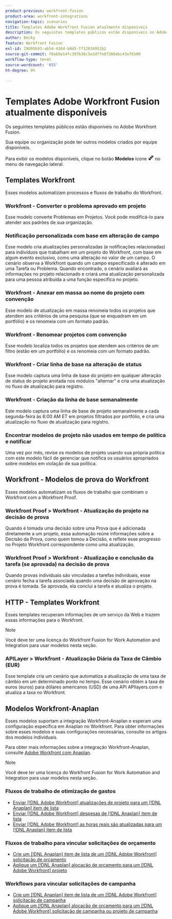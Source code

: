 ```yaml
---
product-previous: workfront-fusion
product-area: workfront-integrations
navigation-topic: scenarios
title: Templates Adobe Workfront Fusion atualmente disponíveis
description: Os seguintes templates públicos estão disponíveis no Adobe Workfront Fusion.
author: Becky
feature: Workfront Fusion
exl-id: 29d95b93-ab54-416d-b0d5-ff12634951b2
source-git-commit: f0ab9a14fc397b36c5e3dffe07306ebc43e76500
workflow-type: tm+mt
source-wordcount: '655'
ht-degree: 0%

---
```


# Templates Adobe Workfront Fusion atualmente disponíveis

Os seguintes templates públicos estão disponíveis no Adobe Workfront Fusion.

Sua equipe ou organização pode ter outros modelos criados por equipe disponíveis.

Para exibir os modelos disponíveis, clique no botão **Modelos** ícone ![](assets/fusion-template-icon.png) no menu de navegação lateral.

## Templates Workfront

Esses modelos automatizam processos e fluxos de trabalho do Workfront.

### Workfront - Converter o problema aprovado em projeto

Esse modelo converte Problemas em Projetos. Você pode modificá-lo para atender aos padrões de sua organização.

### Notificação personalizada com base em alteração de campo

Esse modelo cria atualizações personalizadas (e notificações relacionadas) para indivíduos que trabalham em um projeto do Workfront, com base em algum evento exclusivo, como uma alteração no valor de um campo. O cenário observa a Workfront quando um campo especificado é alterado em uma Tarefa ou Problema. Quando encontrado, o cenário avaliará as informações no projeto relacionado e criará uma atualização personalizada para uma pessoa atribuída a uma função específica no projeto.

### Workfront - Anexar em massa ao nome do projeto com convenção

Esse modelo de atualização em massa renomeia todos os projetos que atendem aos critérios de uma pesquisa (que se enquadram em um portfólio) e os renomeia com um formato padrão.

### Workfront - Renomear projetos com convenção

Esse modelo localiza todos os projetos que atendem aos critérios de um filtro (estão em um portfólio) e os renomeia com um formato padrão.

### Workfront - Criar linha de base na alteração de status

Esse modelo captura uma linha de base do projeto em qualquer alteração de status do projeto anotada nos módulos &quot;alternar&quot; e cria uma atualização no fluxo de atualização para registro.

### Workfront - Criação da linha de base semanalmente

Este modelo captura uma linha de base de projeto semanalmente a cada segunda-feira às 6:00 AM ET em projetos filtrados por portfólio, e cria uma atualização no fluxo de atualização para registro.

### Encontrar modelos de projeto não usados em tempo de política e notificar

Uma vez por mês, revise os modelos de projeto usando sua própria política com este modelo fácil de gerenciar que notifica os usuários apropriados sobre modelos em violação de sua política.

## Workfront - Modelos de prova do Workfront

Esses modelos automatizam os fluxos de trabalho que combinam o Workfront com a Workfront Proof.

### Workfront Proof > Workfront - Atualização do projeto na decisão de prova

Quando é tomada uma decisão sobre uma Prova que é adicionada diretamente a um projeto, essa automação reúne informações sobre a Decisão da Prova, como quem tomou a Decisão, e reflete esse progresso no Projeto Workfront correspondente como uma atualização.

### Workfront Proof > Workfront - Atualização e conclusão da tarefa (se aprovada) na decisão de prova

Quando provas individuais são vinculadas a tarefas individuais, esse cenário fecha a tarefa associada quando uma decisão de aprovação na prova é tomada. Se aprovada, ela conclui a tarefa e atualiza o projeto.

## HTTP - Templates Workfront

Esses templates recuperam informações de um serviço da Web e trazem essas informações para o Workfront.

>[!NOTE]
>
> Você deve ter uma licença do Workfront Fusion for Work Automation and Integration para usar modelos nesta seção.

### APILayer > Workfront - Atualização Diária da Taxa de Câmbio (EUR)

Esse template cria um cenário que automatiza a atualização de uma taxa de câmbio em um determinado ponto no tempo. Esse cenário obtém a taxa de euros (euros) para dólares americanos (USD) de uma API APIlayers.com e atualiza a taxa no Workfront.

## Modelos Workfront-Anaplan

Esses modelos suportam a integração Workfront-Anaplan e esperam uma configuração específica em Anaplan no Workfront. Para obter informações sobre esses modelos e suas configurações necessárias, consulte os artigos dos modelos individuais.

Para obter mais informações sobre a integração Workfront-Anaplan, consulte [Adobe Workfront com Anaplan](../../../workfront-integrations-and-apps/adobe-workfront-with-anaplan/anaplan-integration.md).

>[!NOTE]
>
> Você deve ter uma licença do Workfront Fusion for Work Automation and Integration para usar modelos nesta seção.

### Fluxos de trabalho de otimização de gastos

* [Enviar [!DNL Adobe Workfront] atualizações de projeto para um [!DNL Anaplan] item de lista](../../../workfront-integrations-and-apps/adobe-workfront-with-anaplan/send-workfront-project-actual-hours-updates-to-anaplan-list-item.md)
* [Enviar [!DNL Adobe Workfront] despesas de [!DNL Anaplan] item de lista](../../../workfront-integrations-and-apps/adobe-workfront-with-anaplan/send-workfront-project-expenses-to-anaplan-list-item.md)
* [Enviar [!DNL Adobe Workfront] as horas reais são atualizadas para um [!DNL Anaplan] item de lista](../../../workfront-integrations-and-apps/adobe-workfront-with-anaplan/send-workfront-project-actual-hours-updates-to-anaplan-list-item.md)

### Fluxos de trabalho para vincular solicitações de orçamento

* [Crie um [!DNL Anaplan] item de lista de um [!DNL Adobe Workfront] solicitação de orçamento](../../../workfront-integrations-and-apps/adobe-workfront-with-anaplan/create-an-anaplan-list-item-from-a-workfront-budget-request.md)
* [Aplique um [!DNL Anaplan] alocação de orçamento para um [!DNL Adobe Workfront] projeto](../../../workfront-integrations-and-apps/adobe-workfront-with-anaplan/apply-anaplan-budget-allocation-to-workfront-projects.md)

### Workflows para vincular solicitações de campanha

* [Crie um [!DNL Anaplan] item de lista de um [!DNL Adobe Workfront] solicitação de campanha](../../../workfront-integrations-and-apps/adobe-workfront-with-anaplan/create-an-anaplan-list-item-from-a-workfront-campaign-request.md)
* [Aplique um [!DNL Anaplan] alocação de orçamento para um [!DNL Adobe Workfront] solicitação de campanha ou projeto de campanha](../../../workfront-integrations-and-apps/adobe-workfront-with-anaplan/apply-anaplan-budget-allocation-to-workfront-campaign-requests-and-projects.md)
